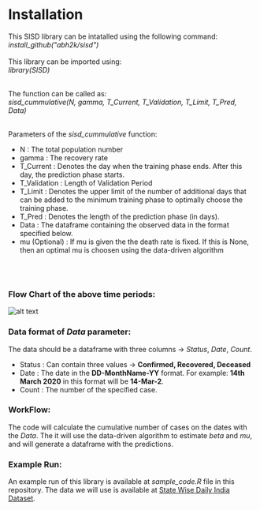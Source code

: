 # Installation

This SISD library can be intatalled using the following command: <br>
*install_github("abh2k/sisd")*<br> <br>
This library can be imported using: <br>
*library(SISD)*<br><br>

The function can be called as: <br>
*sisd_cummulative(N, gamma, T_Current, T_Validation, T_Limit, T_Pred, Data)* 
<br><br>

Parameters of the *sisd_cummulative* function:
<ul>
<li>N : The total population number</li>
<li>gamma : The recovery rate</li>
<li>T_Current : Denotes the day when the training phase ends. After this day, the prediction phase starts.</li>
<li>T_Validation : Length of Validation Period</li>
<li>T_Limit : Denotes the upper limit of the number of additional days that can be added to the minimum training phase to optimally choose the training phase.</li>
<li>T_Pred : Denotes the length of the prediction phase (in days).</li> 
<li>Data : The dataframe containing the observed data in the format specified below.</li>
<li>mu (Optional) : If mu is given the the death rate is fixed. If this is None, then an optimal mu is choosen using the data-driven algorithm</li> 
</ul>
<br><br>

### Flow Chart of the above time periods:<br>

![alt text](https://github.com/abh2k/sisd/blob/main/Flow_Chart.png?raw=true)

### Data format of *Data* parameter:<br>

The data should be a dataframe with three columns -> *Status*, *Date*, *Count*. <br>
<ul>
  <li>Status : Can contain three values -> <b>Confirmed, Recovered, Deceased</b></li>  
  <li>Date : The date in the <b>DD-MonthName-YY</b> format. For example: <b>14th March 2020</b> in this format will be <b>14-Mar-2</b>.
  <li>Count : The number of the specified case.
</ul>

### WorkFlow:
The code will calculate the cumulative number of cases on the dates with the *Data*. The it will use the data-driven algorithm to estimate *beta* and *mu*, and will generate a dataframe with the predictions.

###  Example Run:
An example run of this library is available at *sample_code.R* file in this repository.
The data we will use is available at [State Wise Daily India Dataset](https://api.covid19india.org/csv/latest/state_wise_daily.csv).

